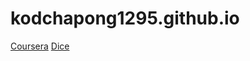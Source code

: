 # kodchapong1295.github.io
<a href="https://kodchapong1295.github.io/mod2_solution">Coursera</a>
<a href="https://kodchapong1295.github.io/dice">Dice</a>
